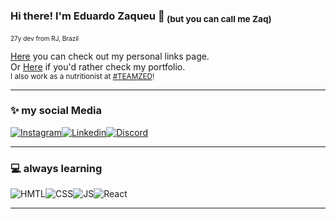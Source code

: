 ### Hi there! I'm Eduardo Zaqueu 🤘<sub> (but you can call me Zaq)</sub>
<font size="1">27y dev from RJ, Brazil</font><br/>

[Here](https://tree-zaqueu.vercel.app/) you can check out my personal links page.<br/>
Or [Here](https://zaqueu.tech/) if you'd rather check my portfolio.<br/>
<sub>I also work as a nutritionist at [#TEAMZED](https://teamzed.com.br)!</sub>

--------
### ✨ my social Media
[![Instagram](https://img.shields.io/badge/Instagram-E4405F?style=for-the-badge&logo=instagram&logoColor=white)](https://www.instagram.com/zq1fit/)[![Linkedin](https://img.shields.io/badge/LinkedIn-0077B5?style=for-the-badge&logo=linkedin&logoColor=white)](https://www.linkedin.com/in/zaqueu1/)[![Discord](https://img.shields.io/badge/Discord-7289DA?style=for-the-badge&logo=discord&logoColor=white)](https://discordapp.com/users/856969236684603422)

---------
### 💻 always learning
![HMTL](https://img.shields.io/badge/HTML5-E34F26?style=for-the-badge&logo=html5&logoColor=white)![CSS](https://img.shields.io/badge/CSS3-1572B6?style=for-the-badge&logo=css3&logoColor=white)![JS](https://img.shields.io/badge/JavaScript-323330?style=for-the-badge&logo=javascript&logoColor=F7DF1E)![React](https://img.shields.io/badge/react-%2320232a.svg?style=for-the-badge&logo=react&logoColor=%2361DAFB)

----
